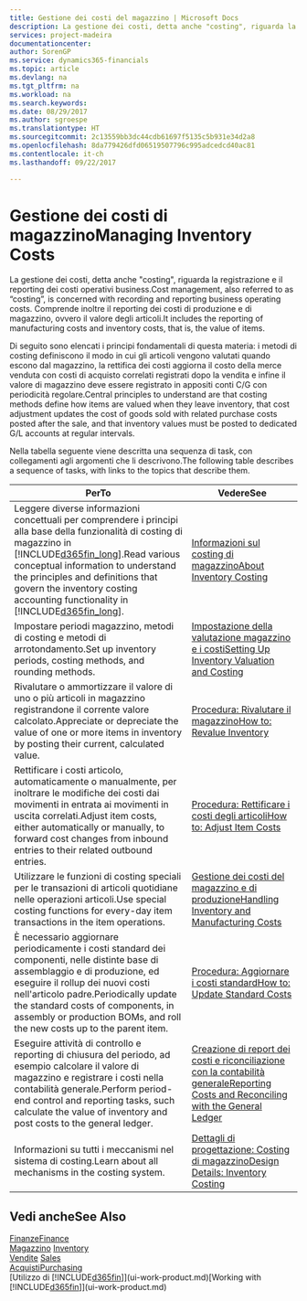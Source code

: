 ```yaml
---
title: Gestione dei costi del magazzino | Microsoft Docs
description: La gestione dei costi, detta anche "costing", riguarda la registrazione e il reporting dei costi operativi business. Comprende inoltre il reporting dei costi di produzione e di magazzino, ovvero il valore degli articoli.
services: project-madeira
documentationcenter: 
author: SorenGP
ms.service: dynamics365-financials
ms.topic: article
ms.devlang: na
ms.tgt_pltfrm: na
ms.workload: na
ms.search.keywords: 
ms.date: 08/29/2017
ms.author: sgroespe
ms.translationtype: HT
ms.sourcegitcommit: 2c13559bb3dc44cdb61697f5135c5b931e34d2a8
ms.openlocfilehash: 8da779426dfd06519507796c995adcedcd40ac81
ms.contentlocale: it-ch
ms.lasthandoff: 09/22/2017

---
```

# <a name="managing-inventory-costs"></a><span data-ttu-id="cf8dc-104">Gestione dei costi di magazzino</span><span class="sxs-lookup"><span data-stu-id="cf8dc-104">Managing Inventory Costs</span></span>
<span data-ttu-id="cf8dc-105">La gestione dei costi, detta anche "costing", riguarda la registrazione e il reporting dei costi operativi business.</span><span class="sxs-lookup"><span data-stu-id="cf8dc-105">Cost management, also referred to as “costing”, is concerned with recording and reporting business operating costs.</span></span> <span data-ttu-id="cf8dc-106">Comprende inoltre il reporting dei costi di produzione e di magazzino, ovvero il valore degli articoli.</span><span class="sxs-lookup"><span data-stu-id="cf8dc-106">It includes the reporting of manufacturing costs and inventory costs, that is, the value of items.</span></span>   

<span data-ttu-id="cf8dc-107">Di seguito sono elencati i principi fondamentali di questa materia: i metodi di costing definiscono il modo in cui gli articoli vengono valutati quando escono dal magazzino, la rettifica dei costi aggiorna il costo della merce venduta con costi di acquisto correlati registrati dopo la vendita e infine il valore di magazzino deve essere registrato in appositi conti C/G con periodicità regolare.</span><span class="sxs-lookup"><span data-stu-id="cf8dc-107">Central principles to understand are that costing methods define how items are valued when they leave inventory, that cost adjustment updates the cost of goods sold with related purchase costs posted after the sale, and that inventory values must be posted to dedicated G/L accounts at regular intervals.</span></span>

<span data-ttu-id="cf8dc-108">Nella tabella seguente viene descritta una sequenza di task, con collegamenti agli argomenti che li descrivono.</span><span class="sxs-lookup"><span data-stu-id="cf8dc-108">The following table describes a sequence of tasks, with links to the topics that describe them.</span></span>

|<span data-ttu-id="cf8dc-109">**Per**</span><span class="sxs-lookup"><span data-stu-id="cf8dc-109">**To**</span></span>|<span data-ttu-id="cf8dc-110">**Vedere**</span><span class="sxs-lookup"><span data-stu-id="cf8dc-110">**See**</span></span>|  
|------------|-------------|  
|<span data-ttu-id="cf8dc-111">Leggere diverse informazioni concettuali per comprendere i principi alla base della funzionalità di costing di magazzino in [!INCLUDE[d365fin_long](includes/d365fin_long_md.md)].</span><span class="sxs-lookup"><span data-stu-id="cf8dc-111">Read various conceptual information to understand the principles and definitions that govern the inventory costing accounting functionality in [!INCLUDE[d365fin_long](includes/d365fin_long_md.md)].</span></span>|[<span data-ttu-id="cf8dc-112">Informazioni sul costing di magazzino</span><span class="sxs-lookup"><span data-stu-id="cf8dc-112">About Inventory Costing</span></span>](finance-learn-about-costing.md)|  
|<span data-ttu-id="cf8dc-113">Impostare periodi magazzino, metodi di costing e metodi di arrotondamento.</span><span class="sxs-lookup"><span data-stu-id="cf8dc-113">Set up inventory periods, costing methods, and rounding methods.</span></span>|[<span data-ttu-id="cf8dc-114">Impostazione della valutazione magazzino e i costi</span><span class="sxs-lookup"><span data-stu-id="cf8dc-114">Setting Up Inventory Valuation and Costing</span></span>](finance-set-up-inventory-valuation-and-costing.md)|
|<span data-ttu-id="cf8dc-115">Rivalutare o ammortizzare il valore di uno o più articoli in magazzino registrandone il corrente valore calcolato.</span><span class="sxs-lookup"><span data-stu-id="cf8dc-115">Appreciate or depreciate the value of one or more items in inventory by posting their current, calculated value.</span></span>|[<span data-ttu-id="cf8dc-116">Procedura: Rivalutare il magazzino</span><span class="sxs-lookup"><span data-stu-id="cf8dc-116">How to: Revalue Inventory</span></span>](inventory-how-revalue-inventory.md)|
|<span data-ttu-id="cf8dc-117">Rettificare i costi articolo, automaticamente o manualmente, per inoltrare le modifiche dei costi dai movimenti in entrata ai movimenti in uscita correlati.</span><span class="sxs-lookup"><span data-stu-id="cf8dc-117">Adjust item costs, either automatically or manually, to forward cost changes from inbound entries to their related outbound entries.</span></span>|[<span data-ttu-id="cf8dc-118">Procedura: Rettificare i costi degli articoli</span><span class="sxs-lookup"><span data-stu-id="cf8dc-118">How to: Adjust Item Costs</span></span>](inventory-how-adjust-item-costs.md)|
|<span data-ttu-id="cf8dc-119">Utilizzare le funzioni di costing speciali per le transazioni di articoli quotidiane nelle operazioni articoli.</span><span class="sxs-lookup"><span data-stu-id="cf8dc-119">Use special costing functions for every-day item transactions in the item operations.</span></span>|[<span data-ttu-id="cf8dc-120">Gestione dei costi del magazzino e di produzione</span><span class="sxs-lookup"><span data-stu-id="cf8dc-120">Handling Inventory and Manufacturing Costs</span></span>](finance-handle-inventory-and-manufacturing-costs.md)|  
|<span data-ttu-id="cf8dc-121">È necessario aggiornare periodicamente i costi standard dei componenti, nelle distinte base di assemblaggio e di produzione, ed eseguire il rollup dei nuovi costi nell'articolo padre.</span><span class="sxs-lookup"><span data-stu-id="cf8dc-121">Periodically update the standard costs of components, in assembly or production BOMs, and roll the new costs up to the parent item.</span></span>|[<span data-ttu-id="cf8dc-122">Procedura: Aggiornare i costi standard</span><span class="sxs-lookup"><span data-stu-id="cf8dc-122">How to: Update Standard Costs</span></span>](finance-how-to-update-standard-costs.md)|
|<span data-ttu-id="cf8dc-123">Eseguire attività di controllo e reporting di chiusura del periodo, ad esempio calcolare il valore di magazzino e registrare i costi nella contabilità generale.</span><span class="sxs-lookup"><span data-stu-id="cf8dc-123">Perform period-end control and reporting tasks, such calculate the value of inventory and post costs to the general ledger.</span></span>|[<span data-ttu-id="cf8dc-124">Creazione di report dei costi e riconciliazione con la contabilità generale</span><span class="sxs-lookup"><span data-stu-id="cf8dc-124">Reporting Costs and Reconciling with the General Ledger</span></span>](finance-report-costs-and-reconcile-with-the-general-ledger.md)|  
|<span data-ttu-id="cf8dc-125">Informazioni su tutti i meccanismi nel sistema di costing.</span><span class="sxs-lookup"><span data-stu-id="cf8dc-125">Learn about all mechanisms in the costing system.</span></span>|[<span data-ttu-id="cf8dc-126">Dettagli di progettazione: Costing di magazzino</span><span class="sxs-lookup"><span data-stu-id="cf8dc-126">Design Details: Inventory Costing</span></span>](design-details-inventory-costing.md)|  

## <a name="see-also"></a><span data-ttu-id="cf8dc-127">Vedi anche</span><span class="sxs-lookup"><span data-stu-id="cf8dc-127">See Also</span></span>  
 [<span data-ttu-id="cf8dc-128">Finanze</span><span class="sxs-lookup"><span data-stu-id="cf8dc-128">Finance</span></span>](finance.md)  
 <span data-ttu-id="cf8dc-129">[Magazzino](inventory-manage-inventory.md) </span><span class="sxs-lookup"><span data-stu-id="cf8dc-129">[Inventory](inventory-manage-inventory.md) </span></span>  
 <span data-ttu-id="cf8dc-130">[Vendite](sales-manage-sales.md) </span><span class="sxs-lookup"><span data-stu-id="cf8dc-130">[Sales](sales-manage-sales.md) </span></span>  
 [<span data-ttu-id="cf8dc-131">Acquisti</span><span class="sxs-lookup"><span data-stu-id="cf8dc-131">Purchasing</span></span>](purchasing-manage-purchasing.md)  
 <span data-ttu-id="cf8dc-132">[Utilizzo di [!INCLUDE[d365fin](includes/d365fin_md.md)]](ui-work-product.md)</span><span class="sxs-lookup"><span data-stu-id="cf8dc-132">[Working with [!INCLUDE[d365fin](includes/d365fin_md.md)]](ui-work-product.md)</span></span>

